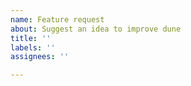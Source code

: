 ```yaml
---
name: Feature request
about: Suggest an idea to improve dune
title: ''
labels: ''
assignees: ''

---
```



